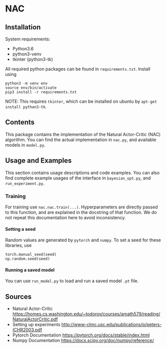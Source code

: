 # NAC

## Installation

System requirements:
  - Python3.6
  - python3-venv
  - tkinter (python3-tk)

All required python packages can be found in `requirements.txt`. Install using

```
python3 -m venv env
source env/bin/activate
pip3 install -r requirements.txt
```
NOTE: This requires `tkinter`, which can be installed on ubuntu by `apt-get install python3-tk`.

## Contents

This package contains the implementation of the Natural Actor-Critic (NAC) algorithm.
You can find the actual implementation in `nac.py`, and available models in `model.py`.

## Usage and Examples

This section contains usage descriptions and code examples.
You can also find complete example usages of the interface in `bayesian_opt.py`, and `run_experiment.py`.

### Training
For training use `nac.nac.train(...)`. Hyperparameters are directly passed to this function, and are explained in the docstring of that function. We do not repeat this documentation here to avoid inconsistency.

#### Setting a seed
Random values are generated by `pytorch` and `numpy`. To set a seed for these libraries, use
```
torch.manual_seed(seed)
np.random.seed(seed)
```

#### Running a saved model
You can use `run_model.py` to load and run a saved model `.pt` file.

## Sources
 - Natural Actor-Critic https://homes.cs.washington.edu/~todorov/courses/amath579/reading/NaturalActorCritic.pdf
 - Setting up experiments http://www-clmc.usc.edu/publications/p/peters-ICHR2003.pdf
 - Pytorch Documentation https://pytorch.org/docs/stable/index.html
 - Numpy Documentation https://docs.scipy.org/doc/numpy/reference/